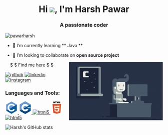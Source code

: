 <h1 align="center">Hi <img src="https://raw.githubusercontent.com/MartinHeinz/MartinHeinz/master/wave.gif" width="30px">, I'm Harsh Pawar</h1>
<h3 align="center">A passionate coder</h3>

<p align="left"> <img src="https://komarev.com/ghpvc/?username=pawarharsh&label=Profile%20views&color=0e75b6&style=flat" alt="pawarharsh" /> </p>

- 🌱 I’m currently learning  ** Java **

- 👯 I’m looking to collaborate on **open source project**

<img alt="Night Coding" src="https://raw.githubusercontent.com/AVS1508/AVS1508/master/assets/Night-Coding.gif" align="right"/>

&nbsp;&nbsp;&nbsp;&nbsp;$ $ Find me here $ $

[<img src='https://img.icons8.com/cute-clipart/64/000000/github.png' alt='github' height='40'>](https://github.com/pawarharsh)  [<img src='https://img.icons8.com/cute-clipart/64/000000/linkedin.png' alt='linkedin' height='40'>](https://www.linkedin.com/in/harshpawar9876)  [<img src='https://img.icons8.com/cute-clipart/64/000000/instagram-new.png' alt='instagram' height='40'>](https://www.instagram.com/pawarharsh9876)  

</p>

<h3 align="left">Languages and Tools:</h3>
<p align="left"> <a href="https://www.cprogramming.com/" target="_blank"> 
<img src="https://raw.githubusercontent.com/devicons/devicon/master/icons/c/c-original.svg" alt="c" width="40" height="40"/> </a> <a href="https://www.w3schools.com/cpp/" target="_blank"> 
<img src="https://raw.githubusercontent.com/devicons/devicon/master/icons/cplusplus/cplusplus-original.svg" alt="cplusplus" width="40" height="40"/> </a> <a href="https://www.w3.org/html/" target="_blank"> 
<img src="https://www.vectorlogo.zone/logos/java/java-vertical.svg" alt="html5" width="40" height="40"/>
<img src="https://raw.githubusercontent.com/devicons/devicon/master/icons/html5/html5-original-wordmark.svg" alt="html5" width="40" height="40"/> 
<img src="https://cdn-icons-png.flaticon.com/128/16183/16183567.png" alt="html5" width="40" height="40"/> 

</a> </p>

![Harsh's GitHub stats](https://github-readme-stats.vercel.app/api?username=pawarharsh&show_icons=true&theme=graywhite)
